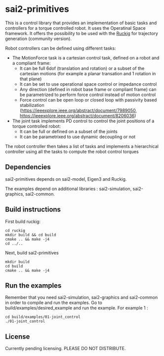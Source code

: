 # sai2-primitives
This is a control library that provides an implementation of basic tasks and controllers for a torque controlled robot.
It uses the Operatinal Space framework.
It offers the possibility to be used with the [Ruckig](https://ruckig.com/) for trajectory generation (community version).

Robot controllers can be defined using different tasks:
- The MotionForce task is a cartesian control task, defined on a robot and a compliant frame:
    - It can be full 6dof (translation and rotation) or a subset of the cartesian motions (for example a planar transation and 1 rotation in that plane)
    - It can be set to use operational space control or impedance control
    - Any direction (defined in robot base frame or compliant frame) can be parametrized to perform force control instead of motion control
    - Force control can be open loop or closed loop with passivity based stabilization (https://ieeexplore.ieee.org/abstract/document/7989050, https://ieeexplore.ieee.org/abstract/document/8206036)
- The joint task implements PD control to control the joint positions of a torque controlled robot:
    - It can be full or defined on a subset of the joints
    - It can be parametrixed to use dynamic decoupling or not

The robot controller then takes a list of tasks and implements a hierarchical controller using all the tasks to compute the robot control torques

## Dependencies
sai2-primitives depends on sai2-model, Eigen3 and Ruckig.

The examples depend on additional libraries : sai2-simulation, sai2-graphics, sai2-common.

## Build instructions
First build ruckig:
```
cd ruckig
mkdir build && cd build
cmake .. && make -j4
cd ../..
```
Next, build sai2-primitives
```
mkdir build
cd build
cmake .. && make -j4
```

## Run the examples
Remember that you need sai2-simulation, sai2-graphics and sai2-common in order to compile and run the examples.
Go to build/examples/desired_example and run the example. For example 1 :
```
cd build/examples/01-joint_control
./01-joint_control
```

## License
Currently pending licensing. PLEASE DO NOT DISTRIBUTE.
